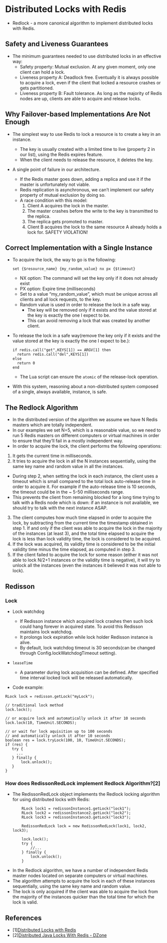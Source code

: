 # Distributed Locks with Redis

* Redlock - a more canonical algorithm to implement distributed locks with Redis.

## Safety and Liveness Guarantees

* The minimum guarantees needed to use distributed locks in an effective way:
  * Safety property: Mutual exclusion. At any given moment, only one client can hold a lock.
  * Liveness property A: Deadlock free. Eventually it is always possible to acquire a lock, even if the client that
    locked a resource crashes or gets partitioned.
  * Liveness property B: Fault tolerance. As long as the majority of Redis nodes are up, clients are able to acquire and
    release locks.

## Why Failover-based Implementations Are Not Enough

* The simplest way to use Redis to lock a resource is to create a key in an instance.
  * The key is usually created with a limited time to live (property 2 in our list), using the Redis expires feature.
  * When the client needs to release the resource, it deletes the key.

* A single point of failure in our architecture.
  * If the Redis master goes down, adding a replica and use it if the master is unfortunately not viable.
  * Redis replication is asynchronous, we can’t implement our safety property of mutual exclusion by doing so.
  * A race condition with this model:
    1. Client A acquires the lock in the master.
    2. The master crashes before the write to the key is transmitted to the replica.
    3. The replica gets promoted to master.
    4. Client B acquires the lock to the same resource A already holds a lock for. SAFETY VIOLATION!

## Correct Implementation with a Single Instance

* To acquire the lock, the way to go is the following:
    ```
    set {$resource_name} {my_random_value} nx px {$timeout}
    ```
    * NX option: The command will set the key only if it does not already exist
    * PX option: Expire time (milliseconds)
    * Set to a value “my_random_value”, which must be unique across all clients and all lock requests, to the key.
    * Random value is used in order to release the lock in a safe way.
        * The key will be removed only if it exists and the value stored at the key is exactly the one I expect to be.
        * This can avoid removing a lock that was created by another client.

* To release the lock in a safe way(remove the key only if it exists and the value stored at the key is exactly the one
  I expect to be.):
  ```
  if redis.call("get",KEYS[1]) == ARGV[1] then
    return redis.call("del",KEYS[1])
  else
    return 0
  end
  ```
    * The Lua script can ensure the `atomic` of the release-lock operation.

* With this system, reasoning about a non-distributed system composed of a single, always available, instance, is safe.

## The Redlock Algorithm

* In the distributed version of the algorithm we assume we have N Redis masters which are totally independent.
* In our examples we set N=5, which is a reasonable value, so we need to run 5 Redis masters on different computers or
  virtual machines in order to ensure that they’ll fail in a mostly independent way.
* In order to acquire the lock, the client performs the following operations:

1. It gets the current time in milliseconds.
2. It tries to acquire the lock in all the N instances sequentially, using the same key name and random value in all the
   instances.
  * During step 2, when setting the lock in each instance, the client uses a timeout which is small compared to the
    total lock auto-release time in order to acquire it. For example if the auto-release time is 10 seconds, the timeout
    could be in the ~ 5-50 milliseconds range.
  * This prevents the client from remaining blocked for a long time trying to talk with a Redis node which is down: if
    an instance is not available, we should try to talk with the next instance ASAP.

3. The client computes how much time elapsed in order to acquire the lock, by subtracting from the current time the
   timestamp obtained in step 1. If and only if the client was able to acquire the lock in the majority of the
   instances (at least 3), and the total time elapsed to acquire the lock is less than lock validity time, the lock is
   considered to be acquired.
4. If the lock was acquired, its validity time is considered to be the initial validity time minus the time elapsed, as
   computed in step 3.
5. If the client failed to acquire the lock for some reason (either it was not able to lock N/2+1 instances or the
   validity time is negative), it will try to unlock all the instances (even the instances it believed it was not able
   to lock).

## Redisson

### Lock

* Lock watchdog
    * If Redisson instance which acquired lock crashes then such lock could hang forever in acquired state. To avoid
      this Redisson maintains lock watchdog.
    * It prolongs lock expiration while lock holder Redisson instance is alive.
    * By default, lock watchdog timeout is 30 seconds(can be changed through Config.lockWatchdogTimeout setting).

* `leaseTime`
    * A parameter during lock acquisition can be defined. After specified time interval locked lock will be released
      automatically.

* Code example:

```
RLock lock = redisson.getLock("myLock");

// traditional lock method
lock.lock();

// or acquire lock and automatically unlock it after 10 seconds
lock.lock(10, TimeUnit.SECONDS);

// or wait for lock aquisition up to 100 seconds 
// and automatically unlock it after 10 seconds
boolean res = lock.tryLock(100, 10, TimeUnit.SECONDS);
if (res) {
   try {
     ...
   } finally {
       lock.unlock();
   }
}
```

### How does RedissonRedLock implement Redlock Algorithm?[2]

* The RedissonRedLock object implements the Redlock locking algorithm for using distributed locks with Redis:
    ```
        RLock lock1 = redissonInstance1.getLock("lock1");
        RLock lock2 = redissonInstance2.getLock("lock2");
        RLock lock3 = redissonInstance3.getLock("lock3");
  
        RedissonRedLock lock = new RedissonRedLock(lock1, lock2, lock3);
  
        lock.lock();
        try {
            //...
        } finally {
            lock.unlock();
        }
    ```
* In the Redlock algorithm, we have a number of independent Redis master nodes located on separate computers or virtual
  machines.
* The algorithm attempts to acquire the lock in each of these instances sequentially, using the same key name and random
  value.
* The lock is only acquired if the client was able to acquire the lock from the majority of the instances quicker than
  the total time for which the lock is valid.

## References

* [1][Distributed Locks with Redis](https://redis.io/docs/reference/patterns/distributed-locks/)
* [2][Distributed Java Locks With Redis - DZone](https://dzone.com/articles/distributed-java-locks-with-redis)
